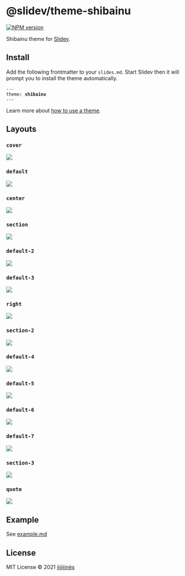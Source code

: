 # @slidev/theme-shibainu

[![NPM version](https://img.shields.io/npm/v/@slidev/theme-shibainu?color=3AB9D4&label=)](https://www.npmjs.com/package/@slidev/theme-shibainu)

Shibainu theme for [Slidev](https://github.com/slidevjs/slidev).

## Install

Add the following frontmatter to your `slides.md`. Start Slidev then it will prompt you to install the theme automatically.

<pre><code>---
theme: <b>shibainu</b>
---</code></pre>

Learn more about [how to use a theme](https://sli.dev/guide/theme-addon#use-theme).

## Layouts

### `cover`

![](https://cdn.jsdelivr.net/gh/slidevjs/themes@main/screenshots/theme-shibainu/01.png)

### `default`

![](https://cdn.jsdelivr.net/gh/slidevjs/themes@main/screenshots/theme-shibainu/02.png)

### `center`

![](https://cdn.jsdelivr.net/gh/slidevjs/themes@main/screenshots/theme-shibainu/03.png)

### `section`

![](https://cdn.jsdelivr.net/gh/slidevjs/themes@main/screenshots/theme-shibainu/04.png)

### `default-2`

![](https://cdn.jsdelivr.net/gh/slidevjs/themes@main/screenshots/theme-shibainu/05.png)

### `default-3`

![](https://cdn.jsdelivr.net/gh/slidevjs/themes@main/screenshots/theme-shibainu/06.png)

### `right`

![](https://cdn.jsdelivr.net/gh/slidevjs/themes@main/screenshots/theme-shibainu/07.png)

### `section-2`

![](https://cdn.jsdelivr.net/gh/slidevjs/themes@main/screenshots/theme-shibainu/08.png)

### `default-4`

![](https://cdn.jsdelivr.net/gh/slidevjs/themes@main/screenshots/theme-shibainu/09.png)

### `default-5`

![](https://cdn.jsdelivr.net/gh/slidevjs/themes@main/screenshots/theme-shibainu/10.png)

### `default-6`

![](https://cdn.jsdelivr.net/gh/slidevjs/themes@main/screenshots/theme-shibainu/11.png)

### `default-7`

![](https://cdn.jsdelivr.net/gh/slidevjs/themes@main/screenshots/theme-shibainu/12.png)

### `section-3`

![](https://cdn.jsdelivr.net/gh/slidevjs/themes@main/screenshots/theme-shibainu/13.png)

### `quote`

![](https://cdn.jsdelivr.net/gh/slidevjs/themes@main/screenshots/theme-shibainu/14.png)

## Example

See [example.md](./example.md)

## License

MIT License © 2021 [iiiiiiinès](https://github.com/iiiiiiines)
